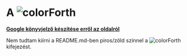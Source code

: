 # A ![colorForth](https://vectr.com/zgroska/b2XSTwfOpO.svg?width=86&height=22&select=g6w1W6iIqO)
[**Google könyvjelző készítése erről az oldalról**](http://www.google.com/bookmarks/mark?op=edit&bkmk=https://github.com/zgroska/colorForth&title=colorForth%20újrafelfedezése&annotation=Ezzel%20a%20munkacímmel%20tervezek%20létrehozni%20egy%20tárhelyet.%20A%20colorForth-ban%20a%20színezés%20alapvető%20jelentőségű,%20ezért%20akarom%20a%20szövegben%20mindenhol,%20de%20különösen%20a%20bemutatkozó%20oldalon%20megjeleníteni%20a%20jelképpé%20vált%20színes%20colorForth%20feliratot.&labels=colorForth,Forth,hu)

Nem tudtam kiírni a README.md-ben piros/zöld színnel a 
![colorForth](https://vectr.com/zgroska/b2XSTwfOpO.svg?width=86&height=22&select=g6w1W6iIqO)
kifejezést.
